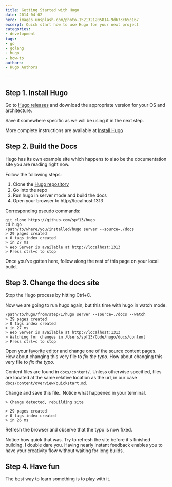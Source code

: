 ```yaml
---
title: Getting Started with Hugo
date: 2014-04-02
hero: images.unsplash.com/photo-1521321205814-9d673c65c167
excerpt: Quick start how to use Hugo for your next project
categories:
- development
tags:
- go
- golang
- hugo
- how-to
authors:
- Hugo Authors

---
```

## Step 1. Install Hugo

Go to [Hugo releases](https://github.com/spf13/hugo/releases) and download the appropriate version for your OS and architecture.

Save it somewhere specific as we will be using it in the next step.

More complete instructions are available at [Install Hugo](https://gohugo.io/getting-started/installing/)

## Step 2. Build the Docs

Hugo has its own example site which happens to also be the documentation site you are reading right now.

Follow the following steps:

 1. Clone the [Hugo repository](http://github.com/spf13/hugo)
 2. Go into the repo
 3. Run hugo in server mode and build the docs
 4. Open your browser to http://localhost:1313

Corresponding pseudo commands:

```shell
git clone https://github.com/spf13/hugo
cd hugo
/path/to/where/you/installed/hugo server --source=./docs
> 29 pages created
> 0 tags index created
> in 27 ms
> Web Server is available at http://localhost:1313
> Press ctrl+c to stop
```

Once you've gotten here, follow along the rest of this page on your local build.

## Step 3. Change the docs site

Stop the Hugo process by hitting Ctrl+C.

Now we are going to run hugo again, but this time with hugo in watch mode.

```shell
/path/to/hugo/from/step/1/hugo server --source=./docs --watch
> 29 pages created
> 0 tags index created
> in 27 ms
> Web Server is available at http://localhost:1313
> Watching for changes in /Users/spf13/Code/hugo/docs/content
> Press ctrl+c to stop
```


Open your [favorite editor](http://vim.spf13.com) and change one of the source content pages. How about changing this very file to *fix the typo*. How about changing this very file to *fix the typo*.

Content files are found in `docs/content/`. Unless otherwise specified, files are located at the same relative location as the url, in our case
`docs/content/overview/quickstart.md`.

Change and save this file.. Notice what happened in your terminal.

```shell
> Change detected, rebuilding site

> 29 pages created
> 0 tags index created
> in 26 ms
```

Refresh the browser and observe that the typo is now fixed.

Notice how quick that was. Try to refresh the site before it's finished building. I double dare you. Having nearly instant feedback enables you to have your creativity flow without waiting for long builds.

## Step 4. Have fun

The best way to learn something is to play with it.

